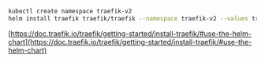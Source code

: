 ```bash
kubectl create namespace traefik-v2
helm install traefik traefik/traefik --namespace traefik-v2 --values traefik-values.yaml
```

[https://doc.traefik.io/traefik/getting-started/install-traefik/#use-the-helm-chart](https://doc.traefik.io/traefik/getting-started/install-traefik/#use-the-helm-chart)
